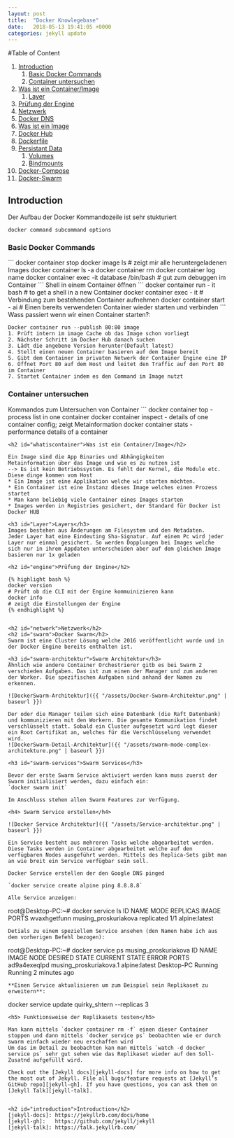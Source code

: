 ```yaml
---
layout: post
title:  "Docker Knowlegebase"
date:   2018-05-13 19:41:05 +0000
categories: jekyll update
---
```


#Table of Content
1.  [Introduction](#introduction)
    1. [Basic Docker Commands](#basiccommands)
    2. [Container untersuchen](#inspect)
2.  [Was ist ein Container/Image](#whatiscontainer)
    1. [Layer](#layer)
3.  [Prüfung der Engine](#engine)
4.  [Netzwerk](#network)
5.  [Docker DNS](#dns)
6.  [Was ist ein Image](#image)
7.  [Docker Hub](#dockerhub)
8.  [Dockerfile](#dockerfile)
9.  [Persistant Data](#persistant_data)
    1. [Volumes](#volumes)
    2. [Bindmounts](#bindmounts)
10. [Docker-Compose](#docker-compose)
11. [Docker-Swarm](#swarm)

<h2 id="introduction">Introduction</h2>
Der Aufbau der Docker Kommandozeile ist sehr stukturiert 

`docker command subcommand options`


<h3 id="basiccommands">Basic Docker Commands</h3>
```
docker container stop
docker image ls                              # zeigt mir alle heruntergeladenen Images
docker container ls -a
docker container rm
docker container log name
docker container exec -it database /bin/bash # gut zum debuggen im Container
```
Shell in einem Container öffnen
```
docker container run   - it <container> bash # to get a shell in a new Container
docker container exec  - it <container>      # Verbindung zum bestehenden Container aufnehmen
docker container start - ai <container>      # Einen bereits verwendeten Container wieder starten und verbinden
```
Wass passiert wenn wir einen Container starten?:

```
Docker container run --publish 80:80 image
1. Prüft intern im image Cache ob das Image schon vorliegt
2. Nächster Schritt im Docker Hub danach suchen
3. Lädt die angebene Version herunter(Default latest)
4. Stellt einen neuen Container basieren auf dem Image bereit
5. Gibt dem Container im privaten Netwerk der Container Engine eine IP
6. Öffnet Port 80 auf dem Host und leitet den Traffic auf den Port 80 im Container 
7. Startet Container indem es den Command im Image nutzt
```

<h3 id="inspect">Container untersuchen</h3>
Kommandos zum Untersuchen von Container
```
docker container top     - process list in one container
docker container inspect - details of one container config; zeigt Metainformation
docker container stats   - performance details of a container

```
<h2 id="whatiscontainer">Was ist ein Container/Image</h2>

Ein Image sind die App Binaries und Abhängigkeiten
Metainformation über das Image und wie es zu nutzen ist
--> Es ist kein Betriebssystem. Es fehlt der Kernel, die Module etc. Diese dinge kommen vom Host
* Ein Image ist eine Applikation welche wir starten möchten.
* Ein Container ist eine Instanz dieses Image welches einen Prozess startet
* Man kann beliebig viele Container eines Images starten
* Images werden in Registries gesichert, der Standard für Docker ist Docker HUB

<h3 id="Layer">Layers</h3>
Images bestehen aus Änderungen am Filesystem und den Metadaten.
Jeder Layer hat eine Eindeuting Sha-Signatur. Auf einem Pc wird jeder Layer nur einmal gesichert. So werden Dopplungen bei Images welche sich nur in ihrem Appdaten unterscheiden aber auf dem gleichen Image basieren nur 1x geladen

<h2 id="engine">Prüfung der Engine</h2>

{% highlight bash %}
docker version
# Prüft ob die CLI mit der Engine kommuinizieren kann
docker info
# zeigt die Einstellungen der Engine
{% endhighlight %}


<h2 id="network">Netzwerk</h2>
<h2 id="swarm">Docker Swarm</h2>
Swarm ist eine Cluster Lösung welche 2016 veröffentlicht wurde und in der Docker Engine bereits enthalten ist.

<h3 id="swarm-architektur">Swarm Architektur</h3>
Ähnlich wie andere Container Orchestrierer gitb es bei Swarm 2 verschieden Aufgaben. Das ist zum einen der Manager und zum anderen der Worker. Die spezifischen Aufgaben sind anhand der Namen zu erkennen.

![DockerSwarm-Architektur]({{ "/assets/Docker-Swarm-Architektur.png" | baseurl }})

Der oder die Manager teilen sich eine Datenbank (die Raft Datenbank) und kommunizieren mit den Workern. Die gesamte Kommunikation findet verschlüsselt statt. Sobald ein Cluster aufgesetzt wird legt dieser ein Root Certifikat an, welches für die Verschlüsselung verwendet wird.
![DockerSwarm-Detail-Architektur]({{ "/assets/swarm-mode-complex-architekture.png" | baseurl }})

<h3 id="swarm-services">Swarm Services</h3>

Bevor der erste Swarm Service aktiviert werden kann muss zuerst der Swarm initialisiert werden, dazu einfach ein:
`docker swarm init`

Im Anschluss stehen allen Swarm Features zur Verfügung.

<h4> Swarm Service erstellen</h4>

![Docker Service Architektur]({{ "/assets/Service-architektur.png" | baseurl }})

Ein Service besteht aus mehreren Tasks welche abgearbeitet werden. Diese Tasks werden in Container abgearbeitet welche auf den verfügbaren Nodes ausgeführt werden. Mittels des Replica-Sets gibt man an wie breit ein Service verfügbar sein soll.

Docker Service erstellen der den Google DNS pinged

`docker service create alpine ping 8.8.8.8`

Alle Service anzeigen:
```
root@Desktop-PC:~# docker service ls
ID                  NAME                   MODE                REPLICAS            IMAGE               PORTS
wvaxhgetfunn        musing_proskuriakova   replicated          1/1                 alpine:latest       
```
Detials zu einem speziellem Service ansehen (den Namen habe ich aus dem vorherigen Befehl bezogen):
```
root@Desktop-PC:~# docker service ps musing_proskuriakova
ID                  NAME                     IMAGE               NODE                DESIRED STATE       CURRENT STATE           ERROR               PORTS
ad9a4exeqlpd        musing_proskuriakova.1   alpine:latest       Desktop-PC          Running             Running 2 minutes ago
```
**Einen Service aktualisieren um zum Beispiel sein Replikaset zu erweitern**:

```
docker service update quirky_shtern --replicas 3
```
<h5> Funktionsweise der Replikasets testen</h5>

Man kann mittels `docker container rm -f` einen dieser Container stoppen und dann mittels `docker service ps` beobachten wie er durch swarm einfach wieder neu erschaffen wird
Um das im Detail zu beobachten kan man mittels `watch -d docker service ps` sehr gut sehen wie das Replikaset wieder auf den Soll-Zusatnd aufgefüllt wird.

Check out the [Jekyll docs][jekyll-docs] for more info on how to get the most out of Jekyll. File all bugs/feature requests at [Jekyll’s GitHub repo][jekyll-gh]. If you have questions, you can ask them on [Jekyll Talk][jekyll-talk].


<h2 id="introduction">Introduction</h2>
[jekyll-docs]: https://jekyllrb.com/docs/home
[jekyll-gh]:   https://github.com/jekyll/jekyll
[jekyll-talk]: https://talk.jekyllrb.com/
